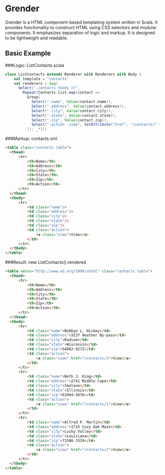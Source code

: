 Grender
=============

Grender is a HTML component-based templating system written in Scala. It provides functionality to construct HTML using CSS selectors and modular components. It emphasizes separation of logic and markup. It is designed to be lightweight and readable.

Basic Example
-------------

###Logic: ListContacts.scala 
```scala
class ListContacts extends Renderer with Renderers with Body {
    val template = "contacts"
    val renderers = Seq(
      Select(".contacts tbody tr",
        Repeat(Contacts.list.map(contact =>
          Group(
            Select(".name", Value(contact.name)),
            Select(".address", Value(contact.address)),
            Select(".city", Value(contact.city)),
            Select(".state", Value(contact.state)),
            Select(".zip", Value(contact.zip)),
            Select(".action .view", SetAttribute("href", "/contacts/" + contact.id))
          )): _*)))
```

###Markup: contacts.xml
```html
<table class="contacts table">
  <thead>
      <tr>
          <th>Name</th>
          <th>Address</th>
          <th>City</th>
          <th>State</th>
          <th>Zip</th>
          <th>Action</th>
      </tr>
  </thead>
  <tbody>
      <tr>
          <td class="name"/>
          <td class="address"/>
          <td class="city"/>
          <td class="state"/>
          <td class="zip"/>
          <td class="action">
              <a class="view">View</a>
          </td>
      </tr>
  </tbody>
</table>
```

###Result: new ListContacts().rendered
```html
<table xmlns="http://www.w3.org/1999/xhtml" class="contacts table">
  <thead>
      <tr>
          <th>Name</th>
          <th>Address</th>
          <th>City</th>
          <th>State</th>
          <th>Zip</th>
          <th>Action</th>
      </tr>
  </thead>
  <tbody>
      <tr>
          <td class="name">Bobbye L. Hickey</td>
          <td class="address">3237 Heather By-pass</td>
          <td class="city">Radium</td>
          <td class="state">Wisconsin</td>
          <td class="zip">54862-9272</td>
          <td class="action">
              <a class="view" href="/contacts/3">View</a>
          </td>
      </tr>
      <tr>
          <td class="name">Beth J. King</td>
          <td class="address">2741 Middle Cape</td>
          <td class="city">Imalone</td>
          <td class="state">Illinois</td>
          <td class="zip">61094-5876</td>
          <td class="action">
              <a class="view" href="/contacts/1">View</a>
          </td>
      </tr>
      <tr>
          <td class="name">Alfred P. Martin</td>
          <td class="address">1715 Cozy Oak Maze</td>
          <td class="city">Lucky Valley</td>
          <td class="state">Louisiana</td>
          <td class="zip">71586-3329</td>
          <td class="action">
              <a class="view" href="/contacts/2">View</a>
          </td>
      </tr>
  </tbody>
</table>
```